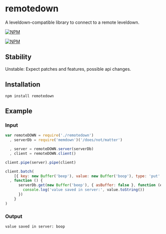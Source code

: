 # remotedown

A leveldown-compatible library to connect to a remote leveldown.

[![NPM](https://nodei.co/npm/remotedown.png?downloads&stars)](https://nodei.co/npm/remotedown/)

[![NPM](https://nodei.co/npm-dl/remotedown.png)](https://nodei.co/npm/remotedown/)

## Stability

Unstable: Expect patches and features, possible api changes.

## Installation

```
npm install remotedown
```

## Example

### Input

```javascript
var remoteDOWN = require('./remotedown')
  , serverDb = require('memdown')('/does/not/matter')

  , server = remoteDOWN.server(serverDb)
  , client = remoteDOWN.client()

client.pipe(server).pipe(client)

client.batch(
    [{ key: new Buffer('beep'), value: new Buffer('boop'), type: 'put' }]
  , function () {
      serverDb.get(new Buffer('beep'), { asBuffer: false }, function (err, value) {
        console.log('value saved in server:', value.toString())
      })
    }
)
```

### Output

```
value saved in server: boop
```
